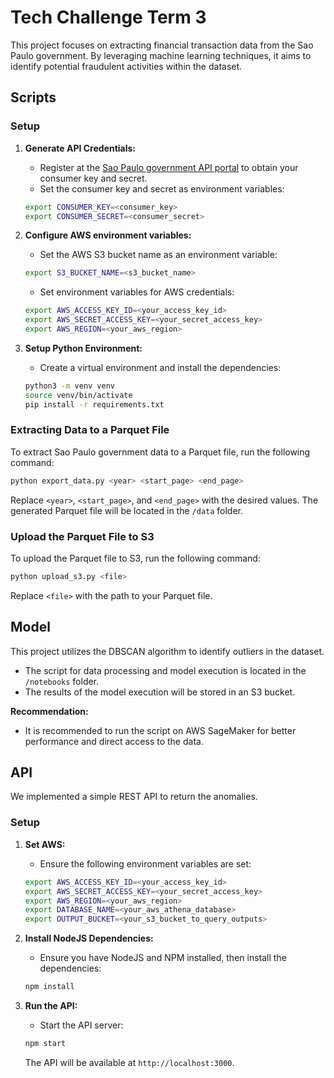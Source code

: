 # Tech Challenge Term 3

This project focuses on extracting financial transaction data from the Sao Paulo government. By leveraging machine learning techniques, it aims to identify potential fraudulent activities within the dataset.

## Scripts

### Setup

1. **Generate API Credentials:**
    - Register at the [Sao Paulo government API portal](https://apilib.prefeitura.sp.gov.br/store/) to obtain your consumer key and secret.
    - Set the consumer key and secret as environment variables:

    ```sh
    export CONSUMER_KEY=<consumer_key>
    export CONSUMER_SECRET=<consumer_secret>
    ```

2. **Configure AWS environment variables:**
    - Set the AWS S3 bucket name as an environment variable:

    ```sh
    export S3_BUCKET_NAME=<s3_bucket_name>
    ```

    - Set environment variables for AWS credentials:

    ```sh
    export AWS_ACCESS_KEY_ID=<your_access_key_id>
    export AWS_SECRET_ACCESS_KEY=<your_secret_access_key>
    export AWS_REGION=<your_aws_region>
    ```

3. **Setup Python Environment:**
    - Create a virtual environment and install the dependencies:

    ```sh
    python3 -m venv venv
    source venv/bin/activate
    pip install -r requirements.txt
    ```

### Extracting Data to a Parquet File

To extract Sao Paulo government data to a Parquet file, run the following command:

```sh
python export_data.py <year> <start_page> <end_page>
```

Replace `<year>`, `<start_page>`, and `<end_page>` with the desired values. The generated Parquet file will be located in the `/data` folder.

### Upload the Parquet File to S3

To upload the Parquet file to S3, run the following command:

```sh
python upload_s3.py <file>
```

Replace `<file>` with the path to your Parquet file.

## Model

This project utilizes the DBSCAN algorithm to identify outliers in the dataset.

- The script for data processing and model execution is located in the `/notebooks` folder.
- The results of the model execution will be stored in an S3 bucket.

**Recommendation:**
- It is recommended to run the script on AWS SageMaker for better performance and direct access to the data.

## API

We implemented a simple REST API to return the anomalies.

### Setup

1. **Set AWS:**
    - Ensure the following environment variables are set:

    ```sh
    export AWS_ACCESS_KEY_ID=<your_access_key_id>
    export AWS_SECRET_ACCESS_KEY=<your_secret_access_key>
    export AWS_REGION=<your_aws_region>
    export DATABASE_NAME=<your_aws_athena_database>
    export OUTPUT_BUCKET=<your_s3_bucket_to_query_outputs>
    ```

2. **Install NodeJS Dependencies:**
    - Ensure you have NodeJS and NPM installed, then install the dependencies:

    ```sh
    npm install
    ```

3. **Run the API:**
    - Start the API server:

    ```sh
    npm start
    ```

    The API will be available at `http://localhost:3000`.